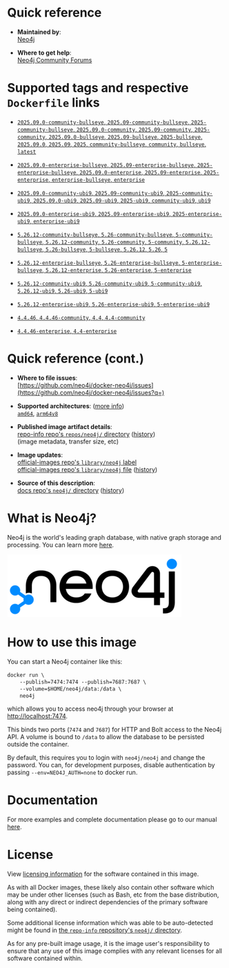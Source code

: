 <!--

********************************************************************************

WARNING:

    DO NOT EDIT "neo4j/README.md"

    IT IS AUTO-GENERATED

    (from the other files in "neo4j/" combined with a set of templates)

********************************************************************************

-->

# Quick reference

-	**Maintained by**:  
	[Neo4j](https://github.com/neo4j/docker-neo4j)

-	**Where to get help**:  
	[Neo4j Community Forums](https://community.neo4j.com)

# Supported tags and respective `Dockerfile` links

-	[`2025.09.0-community-bullseye`, `2025.09-community-bullseye`, `2025-community-bullseye`, `2025.09.0-community`, `2025.09-community`, `2025-community`, `2025.09.0-bullseye`, `2025.09-bullseye`, `2025-bullseye`, `2025.09.0`, `2025.09`, `2025`, `community-bullseye`, `community`, `bullseye`, `latest`](https://github.com/neo4j/docker-neo4j-publish/blob/439722772cf16662310df3e1d8f898272454f85a/2025.09.0/bullseye/community/Dockerfile)

-	[`2025.09.0-enterprise-bullseye`, `2025.09-enterprise-bullseye`, `2025-enterprise-bullseye`, `2025.09.0-enterprise`, `2025.09-enterprise`, `2025-enterprise`, `enterprise-bullseye`, `enterprise`](https://github.com/neo4j/docker-neo4j-publish/blob/439722772cf16662310df3e1d8f898272454f85a/2025.09.0/bullseye/enterprise/Dockerfile)

-	[`2025.09.0-community-ubi9`, `2025.09-community-ubi9`, `2025-community-ubi9`, `2025.09.0-ubi9`, `2025.09-ubi9`, `2025-ubi9`, `community-ubi9`, `ubi9`](https://github.com/neo4j/docker-neo4j-publish/blob/439722772cf16662310df3e1d8f898272454f85a/2025.09.0/ubi9/community/Dockerfile)

-	[`2025.09.0-enterprise-ubi9`, `2025.09-enterprise-ubi9`, `2025-enterprise-ubi9`, `enterprise-ubi9`](https://github.com/neo4j/docker-neo4j-publish/blob/439722772cf16662310df3e1d8f898272454f85a/2025.09.0/ubi9/enterprise/Dockerfile)

-	[`5.26.12-community-bullseye`, `5.26-community-bullseye`, `5-community-bullseye`, `5.26.12-community`, `5.26-community`, `5-community`, `5.26.12-bullseye`, `5.26-bullseye`, `5-bullseye`, `5.26.12`, `5.26`, `5`](https://github.com/neo4j/docker-neo4j-publish/blob/8f0870e5f119fd84d53978ddf9c70aa442b74db8/5.26.12/bullseye/community/Dockerfile)

-	[`5.26.12-enterprise-bullseye`, `5.26-enterprise-bullseye`, `5-enterprise-bullseye`, `5.26.12-enterprise`, `5.26-enterprise`, `5-enterprise`](https://github.com/neo4j/docker-neo4j-publish/blob/8f0870e5f119fd84d53978ddf9c70aa442b74db8/5.26.12/bullseye/enterprise/Dockerfile)

-	[`5.26.12-community-ubi9`, `5.26-community-ubi9`, `5-community-ubi9`, `5.26.12-ubi9`, `5.26-ubi9`, `5-ubi9`](https://github.com/neo4j/docker-neo4j-publish/blob/8f0870e5f119fd84d53978ddf9c70aa442b74db8/5.26.12/ubi9/community/Dockerfile)

-	[`5.26.12-enterprise-ubi9`, `5.26-enterprise-ubi9`, `5-enterprise-ubi9`](https://github.com/neo4j/docker-neo4j-publish/blob/8f0870e5f119fd84d53978ddf9c70aa442b74db8/5.26.12/ubi9/enterprise/Dockerfile)

-	[`4.4.46`, `4.4.46-community`, `4.4`, `4.4-community`](https://github.com/neo4j/docker-neo4j-publish/blob/439722772cf16662310df3e1d8f898272454f85a/4.4.46/bullseye/community/Dockerfile)

-	[`4.4.46-enterprise`, `4.4-enterprise`](https://github.com/neo4j/docker-neo4j-publish/blob/439722772cf16662310df3e1d8f898272454f85a/4.4.46/bullseye/enterprise/Dockerfile)

# Quick reference (cont.)

-	**Where to file issues**:  
	[https://github.com/neo4j/docker-neo4j/issues](https://github.com/neo4j/docker-neo4j/issues?q=)

-	**Supported architectures**: ([more info](https://github.com/docker-library/official-images#architectures-other-than-amd64))  
	[`amd64`](https://hub.docker.com/r/amd64/neo4j/), [`arm64v8`](https://hub.docker.com/r/arm64v8/neo4j/)

-	**Published image artifact details**:  
	[repo-info repo's `repos/neo4j/` directory](https://github.com/docker-library/repo-info/blob/master/repos/neo4j) ([history](https://github.com/docker-library/repo-info/commits/master/repos/neo4j))  
	(image metadata, transfer size, etc)

-	**Image updates**:  
	[official-images repo's `library/neo4j` label](https://github.com/docker-library/official-images/issues?q=label%3Alibrary%2Fneo4j)  
	[official-images repo's `library/neo4j` file](https://github.com/docker-library/official-images/blob/master/library/neo4j) ([history](https://github.com/docker-library/official-images/commits/master/library/neo4j))

-	**Source of this description**:  
	[docs repo's `neo4j/` directory](https://github.com/docker-library/docs/tree/master/neo4j) ([history](https://github.com/docker-library/docs/commits/master/neo4j))

# What is Neo4j?

Neo4j is the world's leading graph database, with native graph storage and processing. You can learn more [here](http://neo4j.com/developer).

![logo](https://raw.githubusercontent.com/docker-library/docs/56823e63d5b6dd7ddbb9d5d3c4a8947778055d8e/neo4j/logo.png)

# How to use this image

You can start a Neo4j container like this:

```console
docker run \
    --publish=7474:7474 --publish=7687:7687 \
    --volume=$HOME/neo4j/data:/data \
    neo4j
```

which allows you to access neo4j through your browser at [http://localhost:7474](http://localhost:7474).

This binds two ports (`7474` and `7687`) for HTTP and Bolt access to the Neo4j API. A volume is bound to `/data` to allow the database to be persisted outside the container.

By default, this requires you to login with `neo4j/neo4j` and change the password. You can, for development purposes, disable authentication by passing `--env=NEO4J_AUTH=none` to docker run.

# Documentation

For more examples and complete documentation please go to our manual [here](http://neo4j.com/docs/operations-manual/current/deployment/single-instance/docker/).

# License

View [licensing information](https://neo4j.com/licensing) for the software contained in this image.

As with all Docker images, these likely also contain other software which may be under other licenses (such as Bash, etc from the base distribution, along with any direct or indirect dependencies of the primary software being contained).

Some additional license information which was able to be auto-detected might be found in [the `repo-info` repository's `neo4j/` directory](https://github.com/docker-library/repo-info/tree/master/repos/neo4j).

As for any pre-built image usage, it is the image user's responsibility to ensure that any use of this image complies with any relevant licenses for all software contained within.

